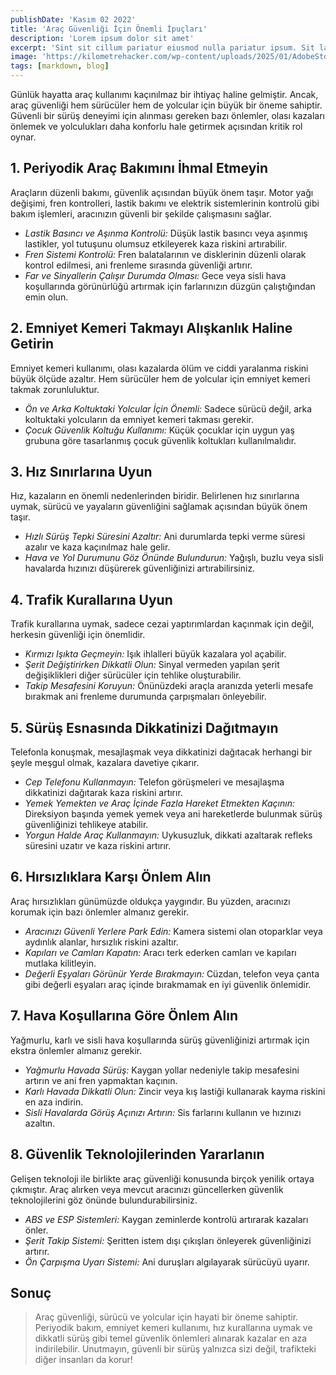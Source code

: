 ```yaml
---
publishDate: 'Kasım 02 2022'
title: 'Araç Güvenliği İçin Önemli İpuçları'
description: 'Lorem ipsum dolor sit amet'
excerpt: 'Sint sit cillum pariatur eiusmod nulla pariatur ipsum. Sit laborum anim qui mollit tempor pariatur nisi minim dolor. Aliquip et adipisicing sit sit fugiat'
image: 'https://kilometrehacker.com/wp-content/uploads/2025/01/AdobeStock_116699042-2048x1393.jpeg'
tags: [markdown, blog]
---
```



Günlük hayatta araç kullanımı kaçınılmaz bir ihtiyaç haline gelmiştir. Ancak, araç güvenliği hem sürücüler hem de yolcular için büyük bir öneme sahiptir. Güvenli bir sürüş deneyimi için alınması gereken bazı önlemler, olası kazaları önlemek ve yolculukları daha konforlu hale getirmek açısından kritik rol oynar.

## 1. Periyodik Araç Bakımını İhmal Etmeyin

Araçların düzenli bakımı, güvenlik açısından büyük önem taşır. Motor yağı değişimi, fren kontrolleri, lastik bakımı ve elektrik sistemlerinin kontrolü gibi bakım işlemleri, aracınızın güvenli bir şekilde çalışmasını sağlar.

- *Lastik Basıncı ve Aşınma Kontrolü:* Düşük lastik basıncı veya aşınmış lastikler, yol tutuşunu olumsuz etkileyerek kaza riskini artırabilir.
- *Fren Sistemi Kontrolü:* Fren balatalarının ve disklerinin düzenli olarak kontrol edilmesi, ani frenleme sırasında güvenliği artırır.
- *Far ve Sinyallerin Çalışır Durumda Olması:* Gece veya sisli hava koşullarında görünürlüğü artırmak için farlarınızın düzgün çalıştığından emin olun.

## 2. Emniyet Kemeri Takmayı Alışkanlık Haline Getirin

Emniyet kemeri kullanımı, olası kazalarda ölüm ve ciddi yaralanma riskini büyük ölçüde azaltır. Hem sürücüler hem de yolcular için emniyet kemeri takmak zorunluluktur.

- *Ön ve Arka Koltuktaki Yolcular İçin Önemli:* Sadece sürücü değil, arka koltuktaki yolcuların da emniyet kemeri takması gerekir.
- *Çocuk Güvenlik Koltuğu Kullanımı:* Küçük çocuklar için uygun yaş grubuna göre tasarlanmış çocuk güvenlik koltukları kullanılmalıdır.

## 3. Hız Sınırlarına Uyun

Hız, kazaların en önemli nedenlerinden biridir. Belirlenen hız sınırlarına uymak, sürücü ve yayaların güvenliğini sağlamak açısından büyük önem taşır.

- *Hızlı Sürüş Tepki Süresini Azaltır:* Ani durumlarda tepki verme süresi azalır ve kaza kaçınılmaz hale gelir.
- *Hava ve Yol Durumunu Göz Önünde Bulundurun:* Yağışlı, buzlu veya sisli havalarda hızınızı düşürerek güvenliğinizi artırabilirsiniz.

## 4. Trafik Kurallarına Uyun

Trafik kurallarına uymak, sadece cezai yaptırımlardan kaçınmak için değil, herkesin güvenliği için önemlidir.

- *Kırmızı Işıkta Geçmeyin:* Işık ihlalleri büyük kazalara yol açabilir.
- *Şerit Değiştirirken Dikkatli Olun:* Sinyal vermeden yapılan şerit değişiklikleri diğer sürücüler için tehlike oluşturabilir.
- *Takip Mesafesini Koruyun:* Önünüzdeki araçla aranızda yeterli mesafe bırakmak ani frenleme durumunda çarpışmaları önleyebilir.

## 5. Sürüş Esnasında Dikkatinizi Dağıtmayın

Telefonla konuşmak, mesajlaşmak veya dikkatinizi dağıtacak herhangi bir şeyle meşgul olmak, kazalara davetiye çıkarır.

- *Cep Telefonu Kullanmayın:* Telefon görüşmeleri ve mesajlaşma dikkatinizi dağıtarak kaza riskini artırır.
- *Yemek Yemekten ve Araç İçinde Fazla Hareket Etmekten Kaçının:* Direksiyon başında yemek yemek veya ani hareketlerde bulunmak sürüş güvenliğinizi tehlikeye atabilir.
- *Yorgun Halde Araç Kullanmayın:* Uykusuzluk, dikkati azaltarak refleks süresini uzatır ve kaza riskini artırır.

## 6. Hırsızlıklara Karşı Önlem Alın

Araç hırsızlıkları günümüzde oldukça yaygındır. Bu yüzden, aracınızı korumak için bazı önlemler almanız gerekir.

- *Aracınızı Güvenli Yerlere Park Edin:* Kamera sistemi olan otoparklar veya aydınlık alanlar, hırsızlık riskini azaltır.
- *Kapıları ve Camları Kapatın:* Aracı terk ederken camları ve kapıları mutlaka kilitleyin.
- *Değerli Eşyaları Görünür Yerde Bırakmayın:* Cüzdan, telefon veya çanta gibi değerli eşyaları araç içinde bırakmamak en iyi güvenlik önlemidir.

## 7. Hava Koşullarına Göre Önlem Alın

Yağmurlu, karlı ve sisli hava koşullarında sürüş güvenliğinizi artırmak için ekstra önlemler almanız gerekir.

- *Yağmurlu Havada Sürüş:* Kaygan yollar nedeniyle takip mesafesini artırın ve ani fren yapmaktan kaçının.
- *Karlı Havada Dikkatli Olun:* Zincir veya kış lastiği kullanarak kayma riskini en aza indirin.
- *Sisli Havalarda Görüş Açınızı Artırın:* Sis farlarını kullanın ve hızınızı azaltın.

## 8. Güvenlik Teknolojilerinden Yararlanın

Gelişen teknoloji ile birlikte araç güvenliği konusunda birçok yenilik ortaya çıkmıştır. Araç alırken veya mevcut aracınızı güncellerken güvenlik teknolojilerini göz önünde bulundurabilirsiniz.

- *ABS ve ESP Sistemleri:* Kaygan zeminlerde kontrolü artırarak kazaları önler.
- *Şerit Takip Sistemi:* Şeritten istem dışı çıkışları önleyerek güvenliğinizi artırır.
- *Ön Çarpışma Uyarı Sistemi:* Ani duruşları algılayarak sürücüyü uyarır.

 ## Sonuç

> Araç güvenliği, sürücü ve yolcular için hayati bir öneme sahiptir. Periyodik bakım, emniyet kemeri kullanımı, hız kurallarına uymak ve dikkatli sürüş gibi temel güvenlik önlemleri alınarak kazalar en aza indirilebilir. Unutmayın, güvenli bir sürüş yalnızca sizi değil, trafikteki diğer insanları da korur!

<!-- 
Lorem ipsum dolor sit amet, consectetur adipisicing elit, sed do eiusmod tempor incididunt ut labore et dolore magna aliqua. Ut enim ad minim veniam, quis nostrud exercitation ullamco laboris nisi ut aliquip ex ea commodo consequat. Duis aute irure dolor in reprehenderit in voluptate velit esse cillum dolore eu fugiat nulla pariatur. Excepteur sint occaecat cupidatat non proident, sunt in culpa qui officia deserunt mollit anim id est laborum.

## <a name="Headings"></a>Headings

Sint sit cillum pariatur eiusmod nulla pariatur ipsum. Sit laborum anim qui mollit tempor pariatur nisi minim dolor. Aliquip et adipisicing sit sit fugiat commodo id sunt. Nostrud enim ad commodo incididunt cupidatat in ullamco ullamco Lorem cupidatat velit enim et Lorem. Ut laborum cillum laboris fugiat culpa sint irure do reprehenderit culpa occaecat. Exercitation esse mollit tempor magna aliqua in occaecat aliquip veniam reprehenderit nisi dolor in laboris dolore velit.

## Heading two

Aute officia nulla deserunt do deserunt cillum velit magna. Officia veniam culpa anim minim dolore labore pariatur voluptate id ad est duis quis velit dolor pariatur enim. Incididunt enim excepteur do veniam consequat culpa do voluptate dolor fugiat ad adipisicing sit. Labore officia est adipisicing dolore proident eiusmod exercitation deserunt ullamco anim do occaecat velit. Elit dolor consectetur proident sunt aliquip est do tempor quis aliqua culpa aute. Duis in tempor exercitation pariatur et adipisicing mollit irure tempor ut enim esse commodo laboris proident. Do excepteur laborum anim esse aliquip eu sit id Lorem incididunt elit irure ea nulla dolor et. Nulla amet fugiat qui minim deserunt enim eu cupidatat aute officia do velit ea reprehenderit.

### Heading three

Voluptate cupidatat cillum elit quis ipsum eu voluptate fugiat consectetur enim. Quis ut voluptate culpa ex anim aute consectetur dolore proident voluptate exercitation eiusmod. Esse in do anim magna minim culpa sint. Adipisicing ipsum consectetur proident ullamco magna sit amet aliqua aute fugiat laborum exercitation duis et.

#### Heading four

Commodo fugiat aliqua minim quis pariatur mollit id tempor. Non occaecat minim esse enim aliqua adipisicing nostrud duis consequat eu adipisicing qui. Minim aliquip sit excepteur ipsum consequat laborum pariatur excepteur. Veniam fugiat et amet ad elit anim laborum duis mollit occaecat et et ipsum et reprehenderit. Occaecat aliquip dolore adipisicing sint labore occaecat officia fugiat. Quis adipisicing exercitation exercitation eu amet est laboris sunt nostrud ipsum reprehenderit ullamco. Enim sint ut consectetur id anim aute voluptate exercitation mollit dolore magna magna est Lorem. Ut adipisicing adipisicing aliqua ullamco voluptate labore nisi tempor esse magna incididunt.

##### Heading five

Veniam enim esse amet veniam deserunt laboris amet enim consequat. Minim nostrud deserunt cillum consectetur commodo eu enim nostrud ullamco occaecat excepteur. Aliquip et ut est commodo enim dolor amet sint excepteur. Amet ad laboris laborum deserunt sint sunt aliqua commodo ex duis deserunt enim est ex labore ut. Duis incididunt velit adipisicing non incididunt adipisicing adipisicing. Ad irure duis nisi tempor eu dolor fugiat magna et consequat tempor eu ex dolore. Mollit esse nisi qui culpa ut nisi ex proident culpa cupidatat cillum culpa occaecat anim. Ut officia sit ea nisi ea excepteur nostrud ipsum et nulla.

###### Heading six

Lorem ipsum dolor sit amet, consectetur adipisicing elit, sed do eiusmod tempor incididunt ut labore et dolore magna aliqua. Ut enim ad minim veniam, quis nostrud exercitation ullamco laboris nisi ut aliquip ex ea commodo consequat. Duis aute irure dolor in reprehenderit in voluptate velit esse cillum dolore eu fugiat nulla pariatur. Excepteur sint occaecat cupidatat non proident, sunt in culpa qui officia deserunt mollit anim id est laborum.

[[Top]](#top)

## <a name="Paragraphs"></a>Paragraphs

Incididunt ex adipisicing ea ullamco consectetur in voluptate proident fugiat tempor deserunt reprehenderit ullamco id dolore laborum. Do laboris laboris minim incididunt qui consectetur exercitation adipisicing dolore et magna consequat magna anim sunt. Officia fugiat Lorem sunt pariatur incididunt Lorem reprehenderit proident irure. Dolore ipsum aliqua mollit ad officia fugiat sit eu aliquip cupidatat ipsum duis laborum laborum fugiat esse. Voluptate anim ex dolore deserunt ea ex eiusmod irure. Occaecat excepteur aliqua exercitation aliquip dolor esse eu eu.

Officia dolore laborum aute incididunt commodo nisi velit est est elit et dolore elit exercitation. Enim aliquip magna id ipsum aliquip consectetur ad nulla quis. Incididunt pariatur dolor consectetur cillum enim velit cupidatat laborum quis ex.

Officia irure in non voluptate adipisicing sit amet tempor duis dolore deserunt enim ut. Reprehenderit incididunt in ad anim et deserunt deserunt Lorem laborum quis. Enim aute anim labore proident laboris voluptate elit excepteur in. Ex labore nulla velit officia ullamco Lorem Lorem id do. Dolore ullamco ipsum magna dolor pariatur voluptate ipsum id occaecat ipsum. Dolore tempor quis duis commodo quis quis enim.

[[Top]](#top)

## <a name="Blockquotes"></a>Blockquotes

Ad nisi laborum aute cupidatat magna deserunt eu id laboris id. Aliquip nulla cupidatat sint ex Lorem mollit laborum dolor amet est ut esse aute. Nostrud ex consequat id incididunt proident ipsum minim duis aliqua ut ex et ad quis. Laborum sint esse cillum anim nulla cillum consectetur aliqua sit. Nisi excepteur cillum labore amet excepteur commodo enim occaecat consequat ipsum proident exercitation duis id in.

> Ipsum et cupidatat mollit exercitation enim duis sunt irure aliqua reprehenderit mollit. Pariatur Lorem pariatur laboris do culpa do elit irure. Eiusmod amet nulla voluptate velit culpa et aliqua ad reprehenderit sit ut.

Labore ea magna Lorem consequat aliquip consectetur cillum duis dolore. Et veniam dolor qui incididunt minim amet laboris sit. Dolore ad esse commodo et dolore amet est velit ut nisi ea. Excepteur ea nulla commodo dolore anim dolore adipisicing eiusmod labore id enim esse quis mollit deserunt est. Minim ea culpa voluptate nostrud commodo proident in duis aliquip minim.

> Qui est sit et reprehenderit aute est esse enim aliqua id aliquip ea anim. Pariatur sint reprehenderit mollit velit voluptate enim consectetur sint enim. Quis exercitation proident elit non id qui culpa dolore esse aliquip consequat.

Ipsum excepteur cupidatat sunt minim ad eiusmod tempor sit.

> Deserunt excepteur adipisicing culpa pariatur cillum laboris ullamco nisi fugiat cillum officia. In cupidatat nulla aliquip tempor ad Lorem Lorem quis voluptate officia consectetur pariatur ex in est duis. Mollit id esse est elit exercitation voluptate nostrud nisi laborum magna dolore dolore tempor in est consectetur.

Adipisicing voluptate ipsum culpa voluptate id aute laboris labore esse fugiat veniam ullamco occaecat do ut. Tempor et esse reprehenderit veniam proident ipsum irure sit ullamco et labore ea excepteur nulla labore ut. Ex aute minim quis tempor in eu id id irure ea nostrud dolor esse.

[[Top]](#top)

## <a name="Lists"></a>Lists

### Ordered List

1. Longan
2. Lychee
3. Excepteur ad cupidatat do elit laborum amet cillum reprehenderit consequat quis.
   Deserunt officia esse aliquip consectetur duis ut labore laborum commodo aliquip aliquip velit pariatur dolore.
4. Marionberry
5. Melon
   - Cantaloupe
   - Honeydew
   - Watermelon
6. Miracle fruit
7. Mulberry

### Unordered List

- Olive
- Orange
  - Blood orange
  - Clementine
- Papaya
- Ut aute ipsum occaecat nisi culpa Lorem id occaecat cupidatat id id magna laboris ad duis. Fugiat cillum dolore veniam nostrud proident sint consectetur eiusmod irure adipisicing.
- Passionfruit

[[Top]](#top)

## <a name="Horizontal"></a>Horizontal rule

In dolore velit aliquip labore mollit minim tempor veniam eu veniam ad in sint aliquip mollit mollit. Ex occaecat non deserunt elit laborum sunt tempor sint consequat culpa culpa qui sit. Irure ad commodo eu voluptate mollit cillum cupidatat veniam proident amet minim reprehenderit.

---

In laboris eiusmod reprehenderit aliquip sit proident occaecat. Non sit labore anim elit veniam Lorem minim commodo eiusmod irure do minim nisi. Dolor amet cillum excepteur consequat sint non sint.

[[Top]](#top)

## <a name="Table"></a>Table

Duis sunt ut pariatur reprehenderit mollit mollit magna dolore in pariatur nulla commodo sit dolor ad fugiat. Laboris amet ea occaecat duis eu enim exercitation deserunt ea laborum occaecat reprehenderit. Et incididunt dolor commodo consequat mollit nisi proident non pariatur in et incididunt id. Eu ut et Lorem ea ex magna minim ipsum ipsum do.

| Table Heading 1 | Table Heading 2 | Center align | Right align | Table Heading 5 |
| :-------------- | :-------------- | :----------: | ----------: | :-------------- |
| Item 1          | Item 2          |    Item 3    |      Item 4 | Item 5          |
| Item 1          | Item 2          |    Item 3    |      Item 4 | Item 5          |
| Item 1          | Item 2          |    Item 3    |      Item 4 | Item 5          |
| Item 1          | Item 2          |    Item 3    |      Item 4 | Item 5          |
| Item 1          | Item 2          |    Item 3    |      Item 4 | Item 5          |

Minim id consequat adipisicing cupidatat laborum culpa veniam non consectetur et duis pariatur reprehenderit eu ex consectetur. Sunt nisi qui eiusmod ut cillum laborum Lorem officia aliquip laboris ullamco nostrud laboris non irure laboris. Cillum dolore labore Lorem deserunt mollit voluptate esse incididunt ex dolor.

[[Top]](#top)

## <a name="Code"></a>Code

### Inline code

Ad amet irure est magna id mollit Lorem in do duis enim. Excepteur velit nisi magna ea pariatur pariatur ullamco fugiat deserunt sint non sint. Duis duis est `code in text` velit velit aute culpa ex quis pariatur pariatur laborum aute pariatur duis tempor sunt ad. Irure magna voluptate dolore consectetur consectetur irure esse. Anim magna `<strong>in culpa qui officia</strong>` dolor eiusmod esse amet aute cupidatat aliqua do id voluptate cupidatat reprehenderit amet labore deserunt.

### Highlighted

Et fugiat ad nisi amet magna labore do cillum fugiat occaecat cillum Lorem proident. In sint dolor ullamco ad do adipisicing amet id excepteur Lorem aliquip sit irure veniam laborum duis cillum. Aliqua occaecat minim cillum deserunt magna sunt laboris do do irure ea nostrud consequat ut voluptate ex.

```go
package main

import (
    "fmt"
    "net/http"
)

func handler(w http.ResponseWriter, r *http.Request) {
    fmt.Fprintf(w, "Hi there, I love %s!", r.URL.Path[1:])
}

func main() {
    http.HandleFunc("/", handler)
    http.ListenAndServe(":8080", nil)
}
```

Ex amet id ex aliquip id do laborum excepteur exercitation elit sint commodo occaecat nostrud est. Nostrud pariatur esse veniam laborum non sint magna sit laboris minim in id. Aliqua pariatur pariatur excepteur adipisicing irure culpa consequat commodo et ex id ad.

[[Top]](#top)

## <a name="Inline"></a>Inline elements

Sint ea anim ipsum ad commodo cupidatat do **exercitation** incididunt et minim ad labore sunt. Minim deserunt labore laboris velit nulla incididunt ipsum nulla. Ullamco ad laborum ea qui et anim in laboris exercitation tempor sit officia laborum reprehenderit culpa velit quis. **Consequat commodo** reprehenderit duis [irure](#!) esse esse exercitation minim enim Lorem dolore duis irure. Nisi Lorem reprehenderit ea amet excepteur dolor excepteur magna labore proident voluptate ipsum. Reprehenderit ex esse deserunt aliqua ea officia mollit Lorem nulla magna enim. Et ad ipsum labore enim ipsum **cupidatat consequat**. Commodo non ea cupidatat magna deserunt dolore ipsum velit nulla elit veniam nulla eiusmod proident officia.

![Super wide](https://images.unsplash.com/photo-1471128466710-c26ff0d26143?crop=entropy&cs=tinysrgb&fit=max&fm=jpg&ixid=MnwxfDB8MXxyYW5kb218MHx8fHx8fHx8MTY2MDc4MTk3Mw&ixlib=rb-1.2.1&q=80&utm_campaign=api-credit&utm_medium=referral&utm_source=unsplash_source&w=1080)

_Proident sit veniam in est proident officia adipisicing_ ea tempor cillum non cillum velit deserunt. Voluptate laborum incididunt sit consectetur Lorem irure incididunt voluptate nostrud. Commodo ut eiusmod tempor cupidatat esse enim minim ex anim consequat. Mollit sint culpa qui laboris quis consectetur ad sint esse. Amet anim anim minim ullamco et duis non irure. Sit tempor adipisicing ea laboris `culpa ex duis sint` anim aute reprehenderit id eu ea. Aute [excepteur proident](#!) Lorem minim adipisicing nostrud mollit ad ut voluptate do nulla esse occaecat aliqua sint anim.

![Not so big](https://placekitten.com/480/400)

Incididunt in culpa cupidatat mollit cillum qui proident sit. In cillum aliquip incididunt voluptate magna amet cupidatat cillum pariatur sint aliqua est _enim **anim** voluptate_. Magna aliquip proident incididunt id duis pariatur eiusmod incididunt commodo culpa dolore sit. Culpa do nostrud elit ad exercitation anim pariatur non minim nisi **adipisicing sunt _officia_**. Do deserunt magna mollit Lorem commodo ipsum do cupidatat mollit enim ut elit veniam ea voluptate.

Reprehenderit non eu quis in ad elit esse qui aute id [incididunt](#!) dolore cillum. Esse laboris consequat dolor anim exercitation tempor aliqua deserunt velit magna laboris. Culpa culpa minim duis amet mollit do quis amet commodo nulla irure.

[[Top]](#top) -->

